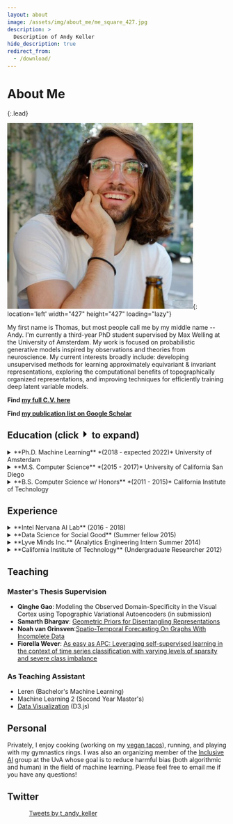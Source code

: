```yaml
---
layout: about
image: /assets/img/about_me/me_square_427.jpg
description: >
  Description of Andy Keller
hide_description: true
redirect_from:
  - /download/
---
```

# About Me
{:.lead}

![me](/assets/img/about_me/me_square_427.jpg){: location='left' width="427" height="427" loading="lazy"}

My first name is Thomas, but most people call me by my middle name -- Andy. I'm currently a third-year PhD student supervised by Max Welling at the University of Amsterdam. My work is focused on probabilistic generative models inspired by observations and theories from neuroscience. My current interests broadly include: developing unsupervised methods for learning approximately equivariant & invariant representations, exploring the computational benefits of topographically organized representations, and improving techniques for efficiently training deep latent variable models. 

**Find [my full C.V. here](/assets/img/about_me/cv.pdf)**

**Find [my publication list on Google Scholar](https://scholar.google.com/citations?user=Tb86kC0AAAAJ)**


## Education (click <img src="/assets/img/about_me/triangle.jpg" width="20"/> to expand)
<details>
  <summary markdown="span"> **Ph.D. Machine Learning** *(2018 - expected 2022)* University of Amsterdam   </summary>

  Supervisor: Max Welling <br/>
  Focus: Probabilistic Generative Models, Approximate Equivariance, Biologically Inspired Algorithms
</details>

<details>
  <summary markdown="span"> **M.S. Computer Science** *(2015 - 2017)* University of California San Diego </summary>
Supervisor: Garrison Cottrell<br/>
Thesis: <emph>Comparison and Fine-grained Analysis of Sequence Encoders for Natural Language Processing</emph><br/>
</details>

<details>
  <summary markdown="span"> **B.S. Computer Science w/ Honors** *(2011 - 2015)* California Institute of Technology  </summary>
  Supervisor: Yasser Abu-Mostafa
</details>


## Experience
<details>
  <summary markdown="span">  **Intel Nervana AI Lab** (2016 - 2018)  </summary>
  <ul>
    <li> Deep Learning Data Scientist (Sept. 2017 - Sept. 2018) </li>
    <li> Algorithms Engineer Intern (June 2016 - June 2017)</li>
  </ul>
</details>

<details>
  <summary markdown="span"> **Data Science for Social Good** (Summer fellow 2015) </summary>
  <ul>
    <li>Project Page: <a href='http://www.dssgfellowship.org/project/improving-long-term-financial-soundness-by-identifying-causes-of-home-abandonment-in-mexico/'>Improving Long-Term Financial Soundness by Identifying Causes of Home Abandonment in Mexico</a></li>
    <li>Paper: <a href="https://www.kdd.org/kdd2016/papers/files/adf0913-ackermannA.pdf">Designing Policy Recommendations to Reduce Home Abandonment in Mexico</a> . KDD 2016</li>
  </ul>
</details>

<details>
  <summary markdown="span"> **Lyve Minds Inc.** (Analytics Engineering Intern Summer 2014) </summary>
  <ul>
    <li>Developed supervised learning algorithm for automatic editing and summarization of user generated handheld video based on predicted level of interest.</li>
  </ul>
</details>

<details>
  <summary markdown="span"> **California Institute of Technology** (Undergraduate Researcher 2012) </summary>

  <ul>
    <li>Paper: <a href="https://arxiv.org/abs/1308.1483">Experimental Realization of a Nonlinear Acoustic Lens with a Tunable Focus</a></li>
    <li>Gathered and analyzed waveforms from an acoustinc lens to determine optimal characteristics of interface materials.</li>
  </ul>
</details>

## Teaching
### Master's Thesis Supervision
- **Qinghe Gao**: Modeling the Observed Domain-Specificity in the Visual Cortex using Topographic Variational Autoencoders (in submission)
- **Samarth Bhargav**: [Geometric Priors for Disentangling Representations](http://scriptiesonline.uba.uva.nl/document/676481)
- **Noah van Grinsven**:[Spatio-Temporal Forecasting On Graphs With Incomplete Data](https://scripties.uba.uva.nl/search?id=719556)
- **Fiorella Wever**: [As easy as APC: Leveraging self-supervised learning in the context of time series classification with varying levels of sparsity and severe class imbalance](https://arxiv.org/abs/2106.15577)

### As Teaching Assistant
- Leren (Bachelor's Machine Learning)
- Machine Learning 2 (Second Year Master's)
- [Data Visualization](https://mas-dse.github.io/DSE241/exercises/) (D3.js) 

## Personal
Privately, I enjoy cooking (working on my [vegan tacos](https://www.instagram.com/tacosbygringos/)), running, and playing with my gymnastics rings. I was also an organizing member of the [Inclusive AI](https://uva-iai.github.io/) group at the UvA whose goal is to reduce harmful bias (both algorithmic and human) in the field of machine learning. Please feel free to email me if you have any questions!

## Twitter

<div style="width: 100%; overflow: hidden;">
     <div style="margin-left: 50px; width: 350px; height: 454px; float: left;">  <a class="twitter-timeline" href="https://twitter.com/t_andy_keller?ref_src=twsrc%5Etfw">Tweets by t_andy_keller</a><script async src="https://platform.twitter.com/widgets.js" charset="utf-8"></script></div>
</div>
